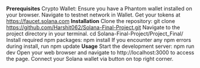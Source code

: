 
**Prerequisites**
Crypto Wallet: Ensure you have a Phantom wallet installed on your browser.
Navigate to testnet network in Wallet.
Get your tokens at https://faucet.solana.com
**Installation**
Clone the repository:
  git clone https://github.com/Harshit062/Solana-Final-Project.git
Navigate to the project directory in your terminal.
  cd Solana-Final-Project/Project_Final/
Install required npm packages:
  npm install
If you encounter any npm errors during install, run
  npm update
**Usage**
Start the development server:
  npm run dev
Open your web browser and navigate to http://localhost:3000 to access the page.
Connect your Solana wallet via button on top right corner.

